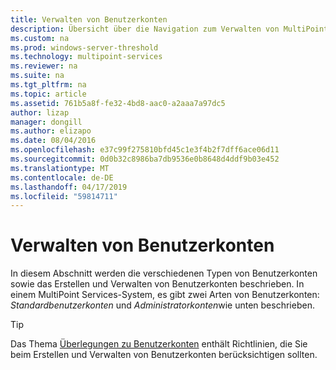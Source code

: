 ```yaml
---
title: Verwalten von Benutzerkonten
description: Übersicht über die Navigation zum Verwalten von MultiPoint Services-Benutzerkonten
ms.custom: na
ms.prod: windows-server-threshold
ms.technology: multipoint-services
ms.reviewer: na
ms.suite: na
ms.tgt_pltfrm: na
ms.topic: article
ms.assetid: 761b5a8f-fe32-4bd8-aac0-a2aaa7a97dc5
author: lizap
manager: dongill
ms.author: elizapo
ms.date: 08/04/2016
ms.openlocfilehash: e37c99f275810bfd45c1e3f4b2f7dff6ace06d11
ms.sourcegitcommit: 0d0b32c8986ba7db9536e0b8648d4ddf9b03e452
ms.translationtype: MT
ms.contentlocale: de-DE
ms.lasthandoff: 04/17/2019
ms.locfileid: "59814711"
---
```

# <a name="manage-user-accounts"></a>Verwalten von Benutzerkonten
In diesem Abschnitt werden die verschiedenen Typen von Benutzerkonten sowie das Erstellen und Verwalten von Benutzerkonten beschrieben. In einem MultiPoint Services-System, es gibt zwei Arten von Benutzerkonten: *Standardbenutzerkonten* und *Administratorkonten*wie unten beschrieben.  
  
> [!TIP]  
> Das Thema [Überlegungen zu Benutzerkonten](User-Account-Considerations.md) enthält Richtlinien, die Sie beim Erstellen und Verwalten von Benutzerkonten berücksichtigen sollten. 